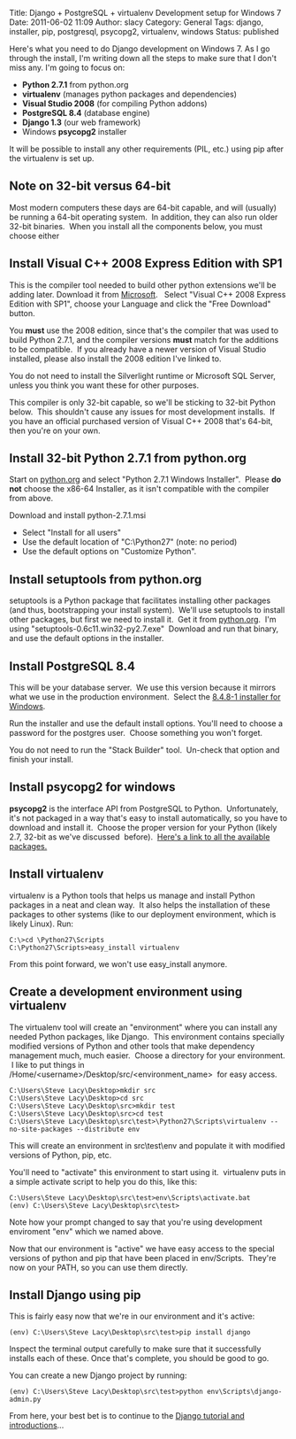 Title: Django + PostgreSQL + virtualenv Development setup for Windows 7
Date: 2011-06-02 11:09
Author: slacy
Category: General
Tags: django, installer, pip, postgresql, psycopg2, virtualenv, windows
Status: published

Here's what you need to do Django development on Windows 7. As I go
through the install, I'm writing down all the steps to make sure that I
don't miss any. I'm going to focus on:

-   **Python 2.7.1** from python.org
-   **virtualenv** (manages python packages and dependencies)
-   **Visual Studio 2008** (for compiling Python addons)
-   **PostgreSQL 8.4** (database engine)
-   **Django 1.3** (our web framework)
-   Windows **psycopg2** installer

It will be possible to install any other requirements (PIL, etc.) using
pip after the virtualenv is set up.

Note on 32-bit versus 64-bit
----------------------------

Most modern computers these days are 64-bit capable, and will (usually)
be running a 64-bit operating system.  In addition, they can also run
older 32-bit binaries.  When you install all the components below, you
must choose either

Install Visual C++ 2008 Express Edition with SP1
------------------------------------------------

This is the compiler tool needed to build other python extensions we'll
be adding later. Download it
from ﻿[Microsoft](http://microsoft.com/visualstudio/en-us/products/2008-editions/express).
  Select "Visual C++ 2008 Express Edition with SP1", choose your
Language and click the "Free Download" button.

You **must** use the 2008 edition, since that's the compiler that was
used to build Python 2.7.1, and the compiler versions **must** match for
the additions to be compatible.  If you already have a newer version of
Visual Studio installed, please also install the 2008 edition I've
linked to.

You do not need to install the Silverlight runtime or Microsoft SQL
Server, unless you think you want these for other purposes.

This compiler is only 32-bit capable, so we'll be sticking to 32-bit
Python below.  This shouldn't cause any issues for most development
installs.  If you have an official purchased version of Visual C++ 2008
that's 64-bit, then you're on your own.

Install 32-bit Python 2.7.1 from python.org
-------------------------------------------

Start on [python.org](http://python.org/getit) and select "Python 2.7.1
Windows Installer".  Please **do not** choose the x86-64 Installer, as
it isn't compatible with the compiler from above.

Download and install python-2.7.1.msi

-   Select "Install for all users"
-   Use the default location of "C:\\Python27" (note: no period)
-   Use the default options on "Customize Python".

Install setuptools from python.org
----------------------------------

setuptools is a Python package that facilitates installing other
packages (and thus, bootstrapping your install system).  We'll use
setuptools to install other packages, but first we need to install it.
 Get it from
[python.org](http://pypi.python.org/pypi/setuptools#downloads).  I'm
using "setuptools-0.6c11.win32-py2.7.exe"  Download and run that binary,
and use the default options in the installer.

Install PostgreSQL 8.4
----------------------

This will be your database server.  We use this version because it
mirrors what we use in the production environment.  Select the [8.4.8-1
installer for
Windows](http://enterprisedb.com/products-services-training/pgdownload#windows).

Run the installer and use the default install options. You'll need to
choose a password for the postgres user.  Choose something you won't
forget.

You do not need to run the "Stack Builder" tool.  Un-check that option
and finish your install.

Install psycopg2 for windows
----------------------------

**psycopg2** is the interface API from PostgreSQL to Python.
 Unfortunately, it's not packaged in a way that's easy to install
automatically, so you have to download and install it.  Choose the
proper version for your Python (likely 2.7, 32-bit as we've discussed
 before).  [Here's a link to all the available
packages.](http://www.stickpeople.com/projects/python/win-psycopg/)

Install virtualenv
------------------

virtualenv is a Python tools that helps us manage and install Python
packages in a neat and clean way.  It also helps the installation of
these packages to other systems (like to our deployment environment,
which is likely Linux). Run:

    C:\>cd \Python27\Scripts
    C:\Python27\Scripts>easy_install virtualenv

From this point forward, we won't use easy\_install anymore.

Create a development environment using virtualenv
-------------------------------------------------

The virtualenv tool will create an "environment" where you can install
any needed Python packages, like Django.  This environment contains
specially modified versions of Python and other tools that make
dependency management much, much easier.  Choose a directory for your
environment.  I like to put things in
/Home/&lt;username&gt;/Desktop/src/&lt;environment\_name&gt;  for easy
access.

    C:\Users\Steve Lacy\Desktop>mkdir src
    C:\Users\Steve Lacy\Desktop>cd src
    C:\Users\Steve Lacy\Desktop\src>mkdir test
    C:\Users\Steve Lacy\Desktop\src>cd test
    C:\Users\Steve Lacy\Desktop\src\test>\Python27\Scripts\virtualenv --no-site-packages --distribute env

This will create an environment in src\\test\\env and populate it with
modified versions of Python, pip, etc.

You'll need to "activate" this environment to start using it.
 virtualenv puts in a simple activate script to help you do this, like
this:

    C:\Users\Steve Lacy\Desktop\src\test>env\Scripts\activate.bat
    (env) C:\Users\Steve Lacy\Desktop\src\test>

Note how your prompt changed to say that you're using development
enviroment "env" which we named above.

Now that our environment is "active" we have easy access to the special
versions of python and pip that have been placed in env/Scripts.
 They're now on your PATH, so you can use them directly.

Install Django using pip
------------------------

This is fairly easy now that we're in our environment and it's active:

    (env) C:\Users\Steve Lacy\Desktop\src\test>pip install django

Inspect the terminal output carefully to make sure that it successfully
installs each of these. Once that's complete, you should be good to go.

You can create a new Django project by running:

    (env) C:\Users\Steve Lacy\Desktop\src\test>python env\Scripts\django-admin.py

From here, your best bet is to continue to the [Django tutorial and
introductions](https://docs.djangoproject.com/en/1.3/intro/tutorial01/#creating-a-project)...
